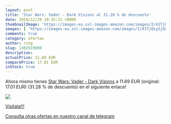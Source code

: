 ```yaml
---
layout: post
title: 'Star Wars: Vader - Dark Visions al 31.28 % de descuento'
date: 2019/12/29 19:35:21 +0000
thumbnailImage: 'https://images-eu.ssl-images-amazon.com/images/I/41TjQsySjGL._SL200_.jpg'
images: [ 'https://images-eu.ssl-images-amazon.com/images/I/41TjQsySjGL._SL200_.jpg' ]
comments: true
category: ofertas
author: ring
slug: 1302919008
description:
actualPrice: 11.69 EUR
comparePrice: 17.01 EUR
inStock: true
---
```


Ahora mismo tienes [Star Wars: Vader - Dark Visions](https://www.amazon.com/dp/1302919008/?tag=redken08-20) a 11.69 EUR (original: 17.01 EUR) (31.28 %  de descuento) en el siguiente enlace!

[![](https://images-eu.ssl-images-amazon.com/images/I/41TjQsySjGL._SL200_.jpg)](https://www.amazon.com/dp/1302919008/?tag=redken08-20)

[Visítala!!!](https://www.amazon.com/dp/1302919008/?tag=redken08-20)

[Consulta otras ofertas en nuestro canal de telegram](https://t.me/s/ofertas25)
